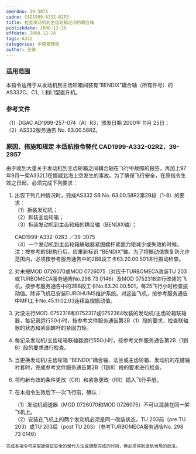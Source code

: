 ```yaml
---
amendno: 39-3075  
cadno: CAD1999-A332-02R3  
title: 检查发动机到主齿轮箱之间的耦合轴  
publishdate: 2000-12-26  
effdate: 2000-12-26  
tags: A332  
categories: 中南管理局  
author: 王敏  
---
```

  
### 适用范围  
本指令适用于从发动机到主齿轮箱间装有“BENDIX”耦合轴（所有件号）的AS332C、C1、L和L1型直升机。  
  
<!--more-->  
### 参考文件  
（1）DGAC AD1999-257-074（A）R3，颁发日期 2000年 11月 25日；  
（2）AS332服务通告 No. 63.00.58R2。  
  
### 原因、措施和规定 本适航指令替代 CAD1999-A332-02R2，39-2957  
由于收到大量关于发动机到主齿轮箱之间耦合轴在飞行中故障的报告，再加上97年9月一架A332L1在挪威北海上空发生的事故。为了确保飞行安全，在原指令生效之日起，必须完成下列要求：  
   1. 出现下列几种情况时，完成AS332 SB No. 63.00.58R2第2B段（1-8）的要求：  
（1）拆装发动机；  
（2）拆装主齿轮箱；  
     （3）拆装发动机到主齿轮箱的耦合轴（BENDIX轴）；  
  
       CAD1999-A332-02R3   ／39-3075  
     （4）一个发动机到主齿轮箱联轴器紧固螺杆紧固力矩减少或失效的时候。  
   注：按参考的SB执行后，应重新标识 “BENDIX”轴。为了将振动值恢复到允许范围内，必须按参考服务通告中的2B8段工卡63.20.00.501进行振动检查。  
   2. 对未按MOD 0726070或MOD 0726075（对应于TURBOMECA改装TU 203或TURBOMECA服务通告No.298 73 0146）及MOD 0752318进行改装的飞机，按参考服务通告中的2B8段工卡No.63.20.00.501，每25飞行小时检查振动值。除非飞机已安装EUROHUMS维护系统。对这些飞机，按参考服务通告中MFI工卡No.45.11.02.03连续监控振动值。  
   3. 对没进行MOD. 0752316和0752317或0752364改装的发动机/主齿轮箱联轴器，每记录运行50小时，按参考文件服务通告第2B（1）段的要求，检查联轴器的状态和紧固螺杆的紧固力矩。  
   4. 每记录发动机/主齿轮箱联轴器运行550小时，按参考文件服务通告第2B（1到8）段的要求进行检查。  
   5. 当更换发动机/主齿轮箱 “BENDIX”耦合轴、法兰或主齿轮箱、发动机的花键轴衬套时，完成参考文件服务通告第2B（1到8）段的要求进行检查。  
   6. 将昀新有效的条件更改（CR）和紧急更改（RR）插入飞行手册。  
   7. 在本指令生效后下一次飞行前，确认：  
  
      （1）发动机调速器（MOD 0726070和MOD 0726075）不可以混装在同一架飞机上。  
      （2）安装在飞机上的两个发动机必须是同一改装状态，TU 203前（pre TU 203）或TU 203后（post TU 203）（参考TURBOMECA服务通告No. 298 73 0146）  
  
    完成本指令可采取能保证安全的替代方法或调整完成的时间，但必须得到适航当局的批准。  
